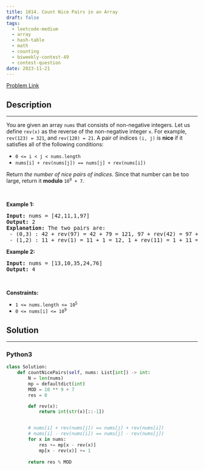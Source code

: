 ```yaml
---
title: 1814. Count Nice Pairs in an Array
draft: false
tags: 
  - leetcode-medium
  - array
  - hash-table
  - math
  - counting
  - biweekly-contest-49
  - contest-question
date: 2023-11-21
---
```


[Problem Link](https://leetcode.com/problems/count-nice-pairs-in-an-array/)

## Description

---
<p>You are given an array <code>nums</code> that consists of non-negative integers. Let us define <code>rev(x)</code> as the reverse of the non-negative integer <code>x</code>. For example, <code>rev(123) = 321</code>, and <code>rev(120) = 21</code>. A pair of indices <code>(i, j)</code> is <strong>nice</strong> if it satisfies all of the following conditions:</p>

<ul>
	<li><code>0 &lt;= i &lt; j &lt; nums.length</code></li>
	<li><code>nums[i] + rev(nums[j]) == nums[j] + rev(nums[i])</code></li>
</ul>

<p>Return <em>the number of nice pairs of indices</em>. Since that number can be too large, return it <strong>modulo</strong> <code>10<sup>9</sup> + 7</code>.</p>

<p>&nbsp;</p>
<p><strong class="example">Example 1:</strong></p>

<pre>
<strong>Input:</strong> nums = [42,11,1,97]
<strong>Output:</strong> 2
<strong>Explanation:</strong> The two pairs are:
 - (0,3) : 42 + rev(97) = 42 + 79 = 121, 97 + rev(42) = 97 + 24 = 121.
 - (1,2) : 11 + rev(1) = 11 + 1 = 12, 1 + rev(11) = 1 + 11 = 12.
</pre>

<p><strong class="example">Example 2:</strong></p>

<pre>
<strong>Input:</strong> nums = [13,10,35,24,76]
<strong>Output:</strong> 4
</pre>

<p>&nbsp;</p>
<p><strong>Constraints:</strong></p>

<ul>
	<li><code>1 &lt;= nums.length &lt;= 10<sup>5</sup></code></li>
	<li><code>0 &lt;= nums[i] &lt;= 10<sup>9</sup></code></li>
</ul>


## Solution

---
### Python3
``` py title='count-nice-pairs-in-an-array'
class Solution:
    def countNicePairs(self, nums: List[int]) -> int:
        N = len(nums)
        mp = defaultdict(int)
        MOD = 10 ** 9 + 7
        res = 0

        def rev(x):
            return int(str(x)[::-1])


        # nums[i] + rev(nums[j]) == nums[j] + rev(nums[i])
        # nums[i] - rev(nums[i]) == nums[j] - rev(nums[j])
        for x in nums:
            res += mp[x - rev(x)]
            mp[x - rev(x)] += 1
        
        return res % MOD
```

